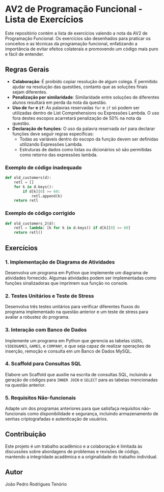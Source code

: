 # AV2 de Programação Funcional - Lista de Exercícios

Este repositório contém a lista de exercícios valendo a nota da AV2 de Programação Funcional. Os exercícios são desenhados para praticar os conceitos e as técnicas da programação funcional, enfatizando a importância de evitar efeitos colaterais e promovendo um código mais puro e fácil de entender.

## Regras Gerais

- **Colaboração**: É proibido copiar resolução de algum colega. É permitido ajudar na resolução das questões, contanto que as soluções finais sejam diferentes.
- **Penalização por similaridade**: Similaridade entre soluções de diferentes alunos resultará em perda da nota da questão.
- **Uso de `for` e `if`**: As palavras reservadas `for` e `if` só podem ser utilizadas dentro de List Comprehensions ou Expressões Lambda. O uso fora destes escopos acarretará penalização de 50% na nota da questão.
- **Declaração de funções**: O uso da palavra reservada `def` para declarar funções deve seguir regras específicas:
  - Todas as variáveis dentro do escopo da função devem ser definidas utilizando Expressões Lambda.
  - Estruturas de dados como listas ou dicionários só são permitidas como retorno das expressões lambda.

### Exemplo de código inadequado

```python
def old_customers(d):
    retl = []
    for k in d.keys():
        if d[k][0] >= 60:
            retl.append(k)
    return retl
```

### Exemplo de código corrigido

```python
def old_customers_2(d):
    retl = lambda: [k for k in d.keys() if d[k][0] >= 60]
    return retl()
```

## Exercícios

### 1. Implementação de Diagrama de Atividades
Desenvolva um programa em Python que implemente um diagrama de atividades fornecido. Algumas atividades podem ser implementadas como funções sinalizadoras que imprimem sua função no console.

### 2. Testes Unitários e Teste de Stress
Desenvolva três testes unitários para verificar diferentes fluxos do programa implementado na questão anterior e um teste de stress para avaliar a robustez do programa.

### 3. Interação com Banco de Dados
Implemente um programa em Python que gerencia as tabelas `USERS`, `VIDEOGAMES`, `GAMES`, e `COMPANY`, e que seja capaz de realizar operações de inserção, remoção e consulta em um Banco de Dados MySQL.

### 4. Scaffold para Consultas SQL
Elabore um Scaffold que auxilie na escrita de consultas SQL, incluindo a geração de códigos para `INNER JOIN` e `SELECT` para as tabelas mencionadas na questão anterior.

### 5. Requisitos Não-funcionais
Adapte um dos programas anteriores para que satisfaça requisitos não-funcionais como disponibilidade e segurança, incluindo armazenamento de senhas criptografadas e autenticação de usuários.

## Contribuição

Este projeto é um trabalho acadêmico e a colaboração é limitada às discussões sobre abordagens de problemas e revisões de código, mantendo a integridade acadêmica e a originalidade do trabalho individual.

## Autor
João Pedro Rodrigues Tenório